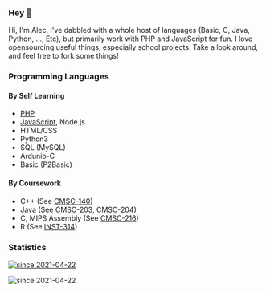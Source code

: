 ### Hey 👋

Hi, I'm Alec. I've dabbled with a whole host of languages (Basic, C, Java, Python, ..., Etc), but primarily work with PHP and JavaScript for fun. I love opensourcing useful things, especially school projects. Take a look around, and feel free to fork some things!

### Programming Languages
#### By Self Learning
- [PHP](https://github.com/amattu2?tab=repositories&q=&type=&language=php)
- [JavaScript](https://github.com/amattu2?tab=repositories&q=&type=&language=javascript), Node.js
- HTML/CSS
- Python3
- SQL (MySQL)
- Ardunio-C
- Basic (P2Basic)

#### By Coursework
- C++ (See [CMSC-140](https://github.com/amattu2/CMSC-140))
- Java (See [CMSC-203](https://github.com/amattu2/CMSC-203), [CMSC-204](https://github.com/amattu2/CMSC-204))
- C, MIPS Assembly (See [CMSC-216](https://github.com/amattu2/CMSC-216))
- R (See [INST-314](https://github.com/amattu2/INST-314))

### Statistics
[![since 2021-04-22](https://github-readme-stats.vercel.app/api?username=amattu2&count_private=true&show_icons=true)](https://github.com/anuraghazra/github-readme-stats)

![since 2021-04-22](https://komarev.com/ghpvc/?username=amattu2)
